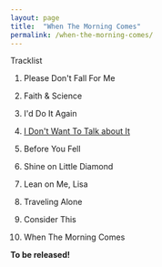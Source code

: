 ```yaml
---
layout: page
title:  "When The Morning Comes"
permalink: /when-the-morning-comes/
---
```

Tracklist

 01. Please Don't Fall For Me

 02. Faith & Science

 03. I'd Do It Again

 04. [I Don't Want To Talk about It](/when-the-morning-comes/I-Dont-Want-To-Talk-about-It.html)

 05. Before You Fell

 06. Shine on Little Diamond

 07. Lean on Me, Lisa

 08. Traveling Alone

 09. Consider This

 10. When The Morning Comes

 **To be released!**
